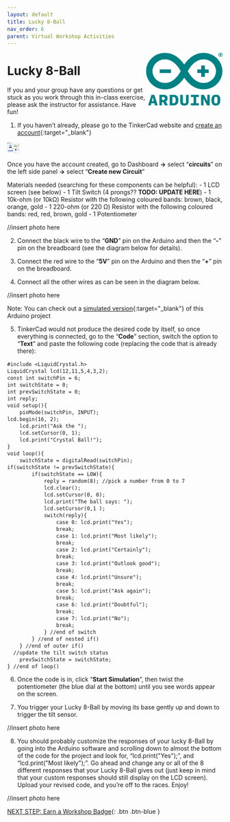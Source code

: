 ```yaml
---
layout: default
title: Lucky 8-Ball
nav_order: 6
parent: Virtual Workshop Activities
---
```

<img src="..\images\arduino-icon.png" alt="arduino icon" style="float:right;width:180px;">

# Lucky 8-Ball

If you and your group have any questions or get stuck as you work through this in-class exercise, please ask the instructor for assistance.  Have fun!

1. If you haven’t already, please go to the TinkerCad website and [create an account](https://www.tinkercad.com/){:target="_blank"}

<img src="..\images\virtual_workshops\hello_world\tinkercad_account.png" alt="led" style="width:30px;">

Once you have the account created, go to Dashboard **->** select “**circuits**” on the left side panel **->** select “**Create new Circuit**”

Materials needed (searching for these components can be helpful):
          - 1 LCD screen (see below)
          - 1 Tilt Switch (4 prongs?? **TODO: UPDATE HERE**)
          - 1 10k-ohm (or 10k&Omega;) Resistor with the following coloured bands: brown, black, orange, gold
          - 1 220-ohm (or 220 &Omega;) Resistor with the following coloured bands: red, red, brown, gold
          - 1 Potentiometer

//insert photo here

2. Connect the black wire to the “**GND**” pin on the Arduino and then the “**-**” pin on the breadboard (see the diagram below for details).

3. Connect the red wire to the “**5V**” pin on the Arduino and then the “**+**” pin on the breadboard.

4. Connect all the other wires as can be seen in the diagram below.

//insert photo here

Note: You can check out a [simulated version](https://goo.gl/9Lo9wQ){:target="_blank"} of this Arduino project

5. TinkerCad would not produce the desired code by itself, so once everything is connected, go to the “**Code**” section, switch the option to “**Text**” and paste the following code (replacing the code that is already there):

```
#include <LiquidCrystal.h> 
LiquidCrystal lcd(12,11,5,4,3,2);
const int switchPin = 6; 
int switchState = 0; 
int prevSwitchState = 0; 
int reply;
void setup(){ 
	pinMode(switchPin, INPUT);
lcd.begin(16, 2); 
	lcd.print("Ask the "); 
	lcd.setCursor(0, 1); 
	lcd.print("Crystal Ball!"); 
}
void loop(){ 
	switchState = digitalRead(switchPin);
if(switchState != prevSwitchState){ 
		if(switchState == LOW){ 
			reply = random(8); //pick a number from 0 to 7
 			lcd.clear(); 
			lcd.setCursor(0, 0); 
			lcd.print("The ball says: "); 
			lcd.setCursor(0,1 );
  			switch(reply){ 
				case 0: lcd.print("Yes");
				break; 
				case 1: lcd.print("Most likely"); 
				break; 
				case 2: lcd.print("Certainly"); 
				break; 
				case 3: lcd.print("Outlook good"); 
				break; 
				case 4: lcd.print("Unsure"); 
				break; 
				case 5: lcd.print("Ask again"); 
				break; 
				case 6: lcd.print("Doubtful"); 
				break;
 				case 7: lcd.print("No"); 
				break; 
			} //end of switch 
		} //end of nested if() 
	} //end of outer if()
  //update the tilt switch status 
	prevSwitchState = switchState;  
} //end of loop()
```

6. Once the code is in, click “**Start Simulation**”, then twist the potentiometer (the blue dial at the bottom) until you see words appear on the screen.

7. You trigger your Lucky 8-Ball by moving its base gently up and down to trigger the tilt sensor.

//insert photo here

8. You should probably customize the responses of your lucky 8-Ball by going into the Arduino software and scrolling down to almost the bottom of the code for the project and look for, “lcd.print("Yes");”, and “lcd.print("Most likely");”. Go ahead and change any or all of the 8 different responses that your Lucky 8-Ball gives out (just keep in mind that your custom responses should still display on the LCD screen). Upload your revised code, and you’re off to the races. Enjoy!

//insert photo here

[NEXT STEP: Earn a Workshop Badge](../informal-credentials.html){: .btn .btn-blue }

